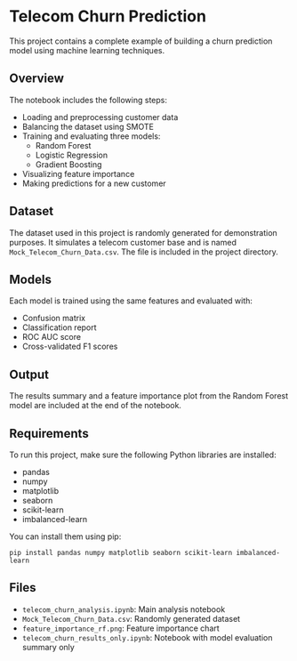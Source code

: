 # Telecom Churn Prediction

This project contains a complete example of building a churn prediction model using machine learning techniques.

## Overview

The notebook includes the following steps:
- Loading and preprocessing customer data
- Balancing the dataset using SMOTE
- Training and evaluating three models:
  - Random Forest
  - Logistic Regression
  - Gradient Boosting
- Visualizing feature importance
- Making predictions for a new customer

## Dataset

The dataset used in this project is randomly generated for demonstration purposes. It simulates a telecom customer base and is named `Mock_Telecom_Churn_Data.csv`. The file is included in the project directory.

## Models

Each model is trained using the same features and evaluated with:
- Confusion matrix
- Classification report
- ROC AUC score
- Cross-validated F1 scores

## Output

The results summary and a feature importance plot from the Random Forest model are included at the end of the notebook.

## Requirements

To run this project, make sure the following Python libraries are installed:

- pandas
- numpy
- matplotlib
- seaborn
- scikit-learn
- imbalanced-learn

You can install them using pip:

```
pip install pandas numpy matplotlib seaborn scikit-learn imbalanced-learn
```

## Files

- `telecom_churn_analysis.ipynb`: Main analysis notebook
- `Mock_Telecom_Churn_Data.csv`: Randomly generated dataset
- `feature_importance_rf.png`: Feature importance chart
- `telecom_churn_results_only.ipynb`: Notebook with model evaluation summary only